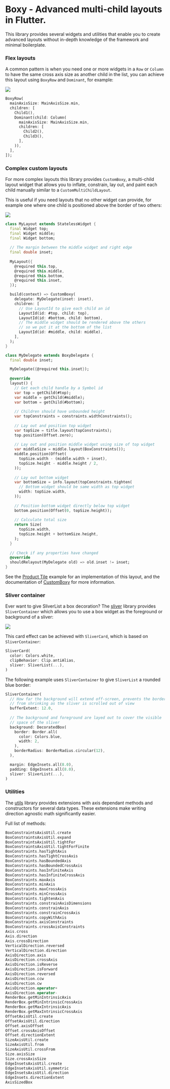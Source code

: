 # Boxy - Advanced multi-child layouts in Flutter.

This library provides several widgets and utilities that enable you to create advanced layouts without
in-depth knowledge of the framework and minimal boilerplate.

### Flex layouts

A common pattern is when you need one or more widgets in a `Row` or `Column` to have the same cross axis size
as another child in the list, you can achieve this layout using `BoxyRow` and `Dominant`, for example:

![](https://i.tst.sh/fwkd8.gif)

```dart
BoxyRow(
  mainAxisSize: MainAxisSize.min,
  children: [
    Child1(),
    Dominant(child: Column(
      mainAxisSize: MainAxisSize.min,
      children: [
        Child2(),
        Child3(),
      ],
    )),
  ],
]);
```

### Complex custom layouts

For more complex layouts this library provides `CustomBoxy`, a multi-child layout widget that allows you to inflate,
constrain, lay out, and paint each child manually similar to a `CustomMultiChildLayout`.

This is useful if you need layouts that no other widget can provide, for example one where one child is positioned above
the border of two others:

![](https://i.tst.sh/1gV8Y.png)

```dart
class MyLayout extends StatelessWidget {
  final Widget top;
  final Widget middle;
  final Widget bottom;
  
  // The margin between the middle widget and right edge
  final double inset;
  
  MyLayout({
    @required this.top,
    @required this.middle,
    @required this.bottom,
    @required this.inset,
  });

  build(context) => CustomBoxy(
    delegate: MyDelegate(inset: inset),
    children: [
      // Use LayoutId to give each child an id
      LayoutId(id: #top, child: top),
      LayoutId(id: #bottom, child: bottom),
      // The middle widget should be rendered above the others
      // so we put it at the bottom of the list
      LayoutId(id: #middle, child: middle),
    ],
  );
}

class MyDelegate extends BoxyDelegate {
  final double inset;

  MyDelegate({@required this.inset});
  
  @override
  layout() {
    // Get each child handle by a Symbol id
    var top = getChild(#top);
    var middle = getChild(#middle);
    var bottom = getChild(#bottom);
    
    // Children should have unbounded height
    var topConstraints = constraints.widthConstraints();
    
    // Lay out and position top widget
    var topSize = title.layout(topConstraints);
    top.position(Offset.zero);
    
    // Lay out and position middle widget using size of top widget
    var middleSize = middle.layout(BoxConstraints());
    middle.position(Offset(
      topSize.width - (middle.width + inset),
      topSize.height - middle.height / 2,
    ));
    
    // Lay out bottom widget
    var bottomSize = info.layout(topConstraints.tighten(
      // Bottom widget should be same width as top widget
      width: topSize.width,
    ));
    
    // Position bottom widget directly below top widget
    bottom.position(Offset(0, topSize.height));
    
    // Calculate total size
    return Size(
      topSize.width,
      topSize.height + bottomSize.height,
    );
  }
  
  // Check if any properties have changed
  @override
  shouldRelayout(MyDelegate old) => old.inset != inset;
}
```

See the [Product Tile](https://me.tst.sh/git/flutter-boxy/gallery/#product-tile) example for an implementation of this
layout, and the documentation of [CustomBoxy](https://pub.dev/documentation/boxy/latest/boxy/CustomBoxy-class.html) for
more information.

### Sliver container

Ever want to give SliverList a box decoration? The [sliver](https://pub.dev/documentation/boxy/latest/sliver) library
provides `SliverContainer` which allows you to use a box widget as the foreground or background of a sliver:

![](https://i.tst.sh/ua72L.gif)

This card effect can be achieved with `SliverCard`, which is based on `SliverContainer`:

```dart
SliverCard(
  color: Colors.white,
  clipBehavior: Clip.antiAlias,
  sliver: SliverList(...),
)
```

The following example uses `SliverContainer` to give `SliverList` a rounded blue border:

```dart
SliverContainer(
  // How far the background will extend off-screen, prevents the border
  // from shrinking as the sliver is scrolled out of view
  bufferExtent: 12.0,
  
  // The background and foreground are layed out to cover the visible
  // space of the sliver
  background: DecoratedBox(
    border: Border.all(
      color: Colors.blue,
      width: 2,
    ),
    borderRadius: BorderRadius.circular(12),
  ),

  margin: EdgeInsets.all(8.0),
  padding: EdgeInsets.all(8.0),
  sliver: SliverList(...),
)
```

### Utilities

The [utils](https://pub.dev/documentation/boxy/latest/utils) library provides extensions with axis dependant
methods and constructors for several data types. These extensions make writing direction agnostic math significantly
easier.

Full list of methods:

```dart
BoxConstraintsAxisUtil.create
BoxConstraintsAxisUtil.expand
BoxConstraintsAxisUtil.tightFor
BoxConstraintsAxisUtil.tightForFinite
BoxConstraints.hasTightAxis
BoxConstraints.hasTightCrossAxis
BoxConstraints.hasBoundedAxis
BoxConstraints.hasBoundedCrossAxis
BoxConstraints.hasInfiniteAxis
BoxConstraints.hasInfiniteCrossAxis
BoxConstraints.maxAxis
BoxConstraints.minAxis
BoxConstraints.maxCrossAxis
BoxConstraints.minCrossAxis
BoxConstraints.tightenAxis
BoxConstraints.constrainAxisDimensions
BoxConstraints.constrainAxis
BoxConstraints.constrainCrossAxis
BoxConstraints.copyWithAxis
BoxConstraints.axisConstraints
BoxConstraints.crossAxisConstraints
Axis.cross
Axis.direction
Axis.crossDirection
VerticalDirection.reversed
VerticalDirection.direction
AxisDirection.axis
AxisDirection.crossAxis
AxisDirection.isReverse
AxisDirection.isForward
AxisDirection.reversed
AxisDirection.ccw
AxisDirection.cw
AxisDirection.operator+
AxisDirection.operator-
RenderBox.getMinIntrinsicAxis
RenderBox.getMinIntrinsicCrossAxis
RenderBox.getMaxIntrinsicAxis
RenderBox.getMaxIntrinsicCrossAxis
OffsetAxisUtil.create
OffsetAxisUtil.direction
Offset.axisOffset
Offset.crossAxisOffset
Offset.directionExtent
SizeAxisUtil.create
SizeAxisUtil.from
SizeAxisUtil.crossFrom
Size.axisSize
Size.crossAxisSize
EdgeInsetsAxisUtil.create
EdgeInsetsAxisUtil.symmetric
EdgeInsetsAxisUtil.direction
EdgeInsets.directionExtent
AxisSizedBox
```